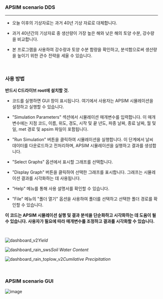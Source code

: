 ### APSIM scenario DDS

---

* 오늘 이후의 기상자료는 과거 40년 기상 자료로 대체합니다.


* 과거 40년간의 기상자료 중  생산량이 가장 높은 해와 낮은 해의 토양 수분, 강수량을 비교합니다.


* 본 프로그램을 사용하여 강수량과 토양 수분 함량을 확인하고, 분석함으로써 생산량을 높이기 위한 관수 전략을 세울 수 있습니다.

<br>

### 사용 방법

**반드시 C드라이브 root에 설치할 것.**


* 코드를 실행하면 GUI 창이 표시됩니다. 여기에서 사용자는 APSIM 시뮬레이션을 설정하고 실행할 수 있습니다.


* "Simulation Parameters" 섹션에서 시뮬레이션 매개변수를 입력합니다. 이 매개변수에는 지점 코드, 이름, 위도, 경도, 시작 및 끝 년도, 파종 날짜, 종료 날짜, 월 및 일, met 경로 및 apsim 파일이 포함됩니다.


* "Run Simulation" 버튼을 클릭하여 시뮬레이션을 실행합니다. 이 단계에서 날씨 데이터를 다운로드하고 전처리하며, APSIM 시뮬레이션을 실행하고 결과를 생성합니다.


* "Select Graphs" 옵션에서 표시할 그래프를 선택합니다.


* "Display Graph" 버튼을 클릭하여 선택한 그래프를 표시합니다. 그래프는 시뮬레이션 결과를 시각화하는 데 사용됩니다.


* "Help" 메뉴를 통해 사용 설명서를 확인할 수 있습니다.


* "File" 메뉴의 "폴더 열기" 옵션을 사용하여 폴더를 선택하고 선택한 폴더 경로를 확인할 수 있습니다.

**이 코드는 APSIM 시뮬레이션 실행 및 결과 분석을 단순화하고 시각화하는 데 도움이 될 수 있습니다. 사용자가 필요에 따라 매개변수를 조정하고 결과를 시각화할 수 있습니다.**

<br>

![dashboard_v2](https://github.com/EthanSeok/APSIM_Python/assets/93086581/a915021e-8217-4716-8875-f4c46cb15714)*Yield*

![dashboard_rain_sws](https://github.com/EthanSeok/APSIM_Python/assets/93086581/5f9786d3-af57-4878-a1a2-be45a4c551e7)*Soil Water Content*

![dashboard_rain_toplow_v2](https://github.com/EthanSeok/APSIM_Python/assets/93086581/f39a6aa9-bab8-45f0-8e40-577eabfe9242)*Cumilative Precipitation*

<br>

### APSIM scenario GUI

![image](https://github.com/EthanSeok/APSIM_Python/assets/93086581/14d1e3f0-0603-4fe5-9d2b-3e01d7b162ec)

